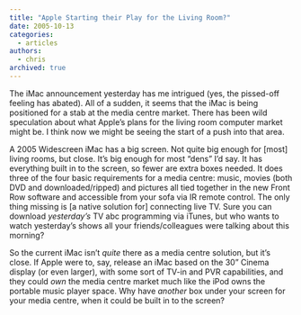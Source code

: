 ```yaml
---
title: "Apple Starting their Play for the Living Room?"
date: 2005-10-13
categories:
  - articles
authors:
  - chris
archived: true
---
```


The iMac announcement yesterday has me intrigued (yes, the pissed-off feeling has abated). All of a sudden, it seems that the iMac is being positioned for a stab at the media centre market. There has been wild speculation about what Apple’s plans for the living room computer market might be. I think now we might be seeing the start of a push into that area.

A 2005 Widescreen iMac has a big screen. Not quite big enough for \[most\] living rooms, but close. It’s big enough for most “dens” I’d say. It has everything built in to the screen, so fewer are extra boxes needed. It does three of the four basic requirements for a media centre: music, movies (both DVD and downloaded/ripped) and pictures all tied together in the new Front Row software and accessible from your sofa via IR remote control. The only thing missing is \[a native solution for\] connecting live TV. Sure you can download _yesterday’s_ TV abc programming via iTunes, but who wants to watch yesterday’s shows all your friends/colleagues were talking about this morning?

So the current iMac isn’t _quite_ there as a media centre solution, but it’s close. If Apple were to, say, release an iMac based on the 30” Cinema display (or even larger), with some sort of TV-in and PVR capabilities, and they could _own_ the media centre market much like the iPod owns the portable music player space. Why have *another* box under your screen for your media centre, when it could be built in to the screen?
